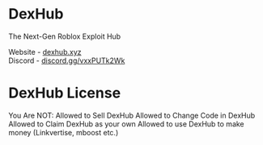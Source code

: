 # DexHub
The Next-Gen Roblox Exploit Hub<br>

Website - <a href="https://dexhub.xyz">dexhub.xyz</a><br>
Discord - <a href="https://discord.gg/vxxPUTk2Wk">discord.gg/vxxPUTk2Wk</a><br>

# DexHub License

You Are NOT:
Allowed to Sell DexHub
Allowed to Change Code in DexHub
Allowed to Claim DexHub as your own
Allowed to use DexHub to make money (Linkvertise, mboost etc.)
